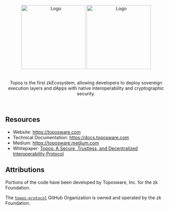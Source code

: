 <div id="top"></div>
<!-- PROJECT LOGO -->
<br />
<div align="center">

  <img src="https://raw.githubusercontent.com/topos-protocol/.github/main/assets/topos_logo.png#gh-light-mode-only" alt="Logo" width="200">
  <img src="https://raw.githubusercontent.com/topos-protocol/.github/main/assets/topos_logo_dark.png#gh-dark-mode-only" alt="Logo" width="200">

<br />
<br />

<p align="center">
Topos is the first zkEcosystem, allowing developers to deploy sovereign execution layers and dApps with native interoperability and cryptographic security.
</p>

<br />

</div>


## Resources
- Website: https://toposware.com
- Technical Documentation: https://docs.toposware.com
- Medium: https://toposware.medium.com
- Whitepaper: [Topos: A Secure, Trustless, and Decentralized
  Interoperability Protocol](https://arxiv.org/pdf/2206.03481.pdf)

## Attributions

Portions of the code have been developed by Toposware, Inc. for the zk Foundation.

The [`topos-protocol`](https://github.com/topos-protocol) GitHub Organization is owned and operated by the zk Foundation.
